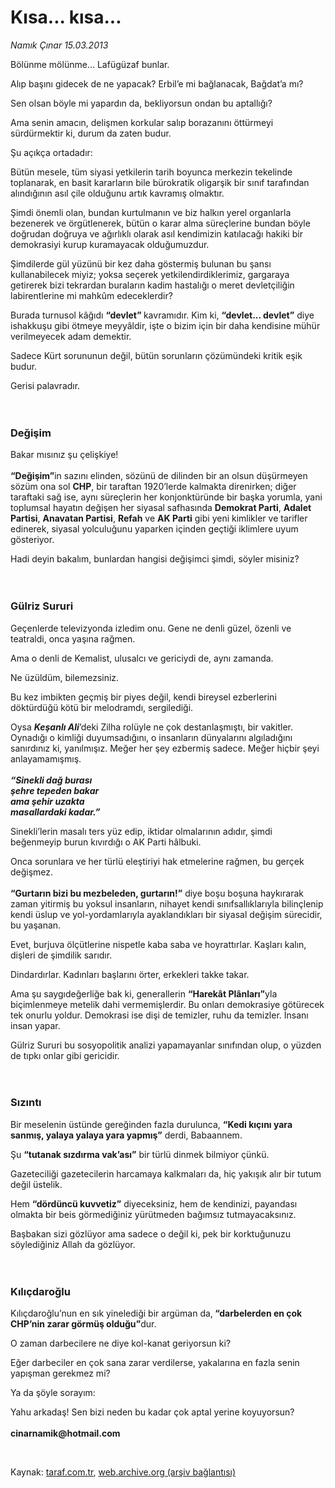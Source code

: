 # Kısa... kısa...

*Namık Çınar 15.03.2013*

<div class="yazi"><p>Bölünme mölünme... Lafügüzaf bunlar.</p>
<p>Alıp başını gidecek de ne yapacak? Erbil’e mi bağlanacak, Bağdat’a mı?</p>
<p>Sen olsan böyle mi yapardın da, bekliyorsun ondan bu aptallığı?</p>
<p>Ama senin amacın, delişmen korkular salıp borazanını öttürmeyi sürdürmektir ki, durum da zaten budur.</p>
<p>Şu açıkça ortadadır:</p>
<p>Bütün mesele, tüm siyasi yetkilerin tarih boyunca merkezin tekelinde toplanarak, en basit kararların bile bürokratik oligarşik bir sınıf tarafından alındığının asıl çile olduğunu artık kavramış olmaktır.</p>
<p>Şimdi önemli olan, bundan kurtulmanın ve biz halkın yerel organlarla bezenerek ve örgütlenerek, bütün o karar alma süreçlerine bundan böyle doğrudan doğruya ve ağırlıklı olarak asıl kendimizin katılacağı hakiki bir demokrasiyi kurup kuramayacak olduğumuzdur.</p>
<p>Şimdilerde gül yüzünü bir kez daha göstermiş bulunan bu şansı kullanabilecek miyiz; yoksa seçerek yetkilendirdiklerimiz, gargaraya getirerek bizi tekrardan buraların kadim hastalığı o meret devletçiliğin labirentlerine mi mahkûm edeceklerdir?</p>
<p>Burada turnusol kâğıdı <b>“devlet” </b>kavramıdır. Kim ki, <b>“devlet... devlet”</b> diye ishakkuşu gibi ötmeye meyyâldir, işte o bizim için bir daha kendisine mühür verilmeyecek adam demektir.</p>
<p>Sadece Kürt sorununun değil, bütün sorunların çözümündeki kritik eşik budur.</p>
<p>Gerisi palavradır.<br/><br/><br/></p>
<h3>Değişim</h3>
<p>Bakar mısınız şu çelişkiye!<br/><br/><b>“Değişim”</b>in sazını elinden, sözünü de dilinden bir an olsun düşürmeyen sözüm ona sol <b>CHP</b>, bir taraftan 1920’lerde kalmakta direnirken; diğer taraftaki sağ ise, aynı süreçlerin her konjonktüründe bir başka yorumla, yani toplumsal hayatın değişen her siyasal safhasında <b>Demokrat Parti</b>, <b>Adalet Partisi</b>, <b>Anavatan Partisi</b>, <b>Refah</b> ve <b>AK Parti</b> gibi yeni kimlikler ve tarifler edinerek, siyasal yolculuğunu yaparken içinden geçtiği iklimlere uyum gösteriyor.</p>
<p>Hadi deyin bakalım, bunlardan hangisi değişimci şimdi, söyler misiniz?<br/><br/><br/></p>
<h3>Gülriz Sururi</h3>
<p>Geçenlerde televizyonda izledim onu. Gene ne denli güzel, özenli ve teatraldi, onca yaşına rağmen.</p>
<p>Ama o denli de Kemalist, ulusalcı ve gericiydi de, aynı zamanda.</p>
<p>Ne üzüldüm, bilemezsiniz.</p>
<p>Bu kez imbikten geçmiş bir piyes değil, kendi bireysel ezberlerini döktürdüğü kötü bir melodramdı, sergilediği.</p>
<p>Oysa <b><i>Keşanlı Ali</i></b>’deki Zilha rolüyle ne çok destanlaşmıştı, bir vakitler. Oynadığı o kimliği duyumsadığını, o insanların dünyalarını algıladığını sanırdınız ki, yanılmışız. Meğer her şey ezbermiş sadece. Meğer hiçbir şeyi anlayamamışmış.<br/><br/><b><i>“Sinekli dağ burası<br/>şehre tepeden bakar<br/>ama şehir uzakta<br/>masallardaki kadar.”</i></b><i></i></p>
<p>Sinekli’lerin masalı ters yüz edip, iktidar olmalarının adıdır, şimdi beğenmeyip burun kıvırdığı o AK Parti hâlbuki.</p>
<p>Onca sorunlara ve her türlü eleştiriyi hak etmelerine rağmen, bu gerçek değişmez.<br/><br/><b>“Gurtarın bizi bu mezbeleden, gurtarın!”</b> diye boşu boşuna haykırarak zaman yitirmiş bu yoksul insanların, nihayet kendi sınıfsallıklarıyla bilinçlenip kendi üslup ve yol-yordamlarıyla ayaklandıkları bir siyasal değişim sürecidir, bu yaşanan.</p>
<p>Evet, burjuva ölçütlerine nispetle kaba saba ve hoyrattırlar. Kaşları kalın, dişleri de şimdilik sarıdır.</p>
<p>Dindardırlar. Kadınları başlarını örter, erkekleri takke takar.</p>
<p>Ama şu saygıdeğerliğe bak ki, generallerin <b>“Harekât Plânları”</b>yla biçimlenmeye metelik dahi vermemişlerdir. Bu onları demokrasiye götürecek tek onurlu yoldur. Demokrasi ise dişi de temizler, ruhu da temizler. İnsanı insan yapar.</p>
<p>Gülriz Sururi bu sosyopolitik analizi yapamayanlar sınıfından olup, o yüzden de tıpkı onlar gibi gericidir.<br/><br/><br/></p>
<h3>Sızıntı</h3>
<p>Bir meselenin üstünde gereğinden fazla durulunca, <b>“Kedi kıçını yara sanmış, yalaya yalaya yara yapmış”</b> derdi, Babaannem.</p>
<p>Şu <b>“tutanak sızdırma vak’ası”</b> bir türlü dinmek bilmiyor çünkü.</p>
<p>Gazeteciliği gazetecilerin harcamaya kalkmaları da, hiç yakışık alır bir tutum değil üstelik.</p>
<p>Hem <b>“dördüncü kuvvetiz”</b> diyeceksiniz, hem de kendinizi, payandası olmakta bir beis görmediğiniz yürütmeden bağımsız tutmayacaksınız.</p>
<p>Başbakan sizi gözlüyor ama sadece o değil ki, pek bir korktuğunuzu söylediğiniz Allah da gözlüyor.<br/><br/><br/></p>
<h3>Kılıçdaroğlu</h3>
<p>Kılıçdaroğlu’nun en sık yinelediği bir argüman da,<b> “darbelerden en çok CHP’nin zarar görmüş olduğu”</b>dur.</p>
<p>O zaman darbecilere ne diye kol-kanat geriyorsun ki?</p>
<p>Eğer darbeciler en çok sana zarar verdilerse, yakalarına en fazla senin yapışman gerekmez mi?</p>
<p>Ya da şöyle sorayım:</p>
<p>Yahu arkadaş! Sen bizi neden bu kadar çok aptal yerine koyuyorsun?<strong><br/><br/></strong><b>cinarnamik@hotmail.com</b></p>
<p> </p>
</div>

Kaynak: [taraf.com.tr](http://www.taraf.com.tr/namik-cinar/makale-kisa-kisa.htm), [web.archive.org (arşiv bağlantısı)](http://web.archive.org/web/20131107154114/http://www.taraf.com.tr/namik-cinar/makale-kisa-kisa.htm)
